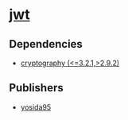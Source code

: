 # [jwt](https://pypi.org/project/jwt)

## Dependencies
- [cryptography (<=3.2.1,>2.9.2)](packages/c/cryptography.md)



## Publishers
- [yosida95](https://pypi.org/user/yosida95)

